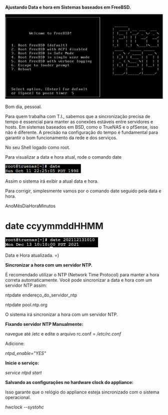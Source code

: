 **Ajustando Data e hora em Sistemas baseados em FreeBSD.**

![Title](imagens/0.png)

Bom dia, pessoal.

Para quem trabalha com T.I., sabemos que a sincronização precisa de tempo é essencial para manter as conexões estáveis entre servidores e hosts. Em sistemas baseados em BSD, como o TrueNAS e o pfSense, isso não é diferente. A precisão na configuração do tempo é fundamental para garantir o bom funcionamento da rede e dos serviços.

No seu Shell logado como root.

Para visualizar a data e hora atual, rode o comando date

![Title](imagens/2.png)


Assim o sistema irá exibir  a atual data e hora.

Para corrigir, simplesmente vamos por o comando date seguido pela data e hora.

AnoMêsDiaHoraMinutos

# date ccyymmddHHMM

![Title](imagens/3.png)

Data e Hora atualizada. =)

**Sincronizar a hora com um servidor NTP.**

É recomendado utilizar o NTP (Network Time Protocol) para manter a hora correta automaticamente. Você pode sincronizar a data e hora com um servidor NTP assim:

ntpdate endereço_do_servidor_ntp

ntpdate pool.ntp.org

O sistema irá sincronizar a hora com um servidor NTP.


**Fixando servidor NTP Manualmente:**

navegue até /etc e edite o arquivo rc.conf =  */etc/rc.conf*

Adicione:

*ntpd_enable="YES"*

**Inicie o serviço:**

*service ntpd start*



**Salvando as configurações no hardware clock do appliance:**

Isso garante que o relógio do appliance esteja sincronizado com o sistema operacional.

*hwclock --systohc*

